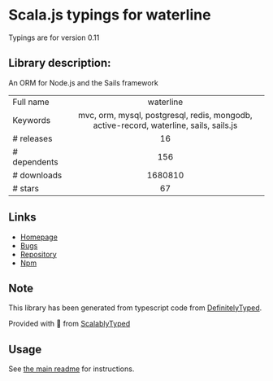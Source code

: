 
# Scala.js typings for waterline

Typings are for version 0.11

## Library description:
An ORM for Node.js and the Sails framework

|                    |                 |
| ------------------ | :-------------: |
| Full name          | waterline |
| Keywords           | mvc, orm, mysql, postgresql, redis, mongodb, active-record, waterline, sails, sails.js |
| # releases         | 16 |
| # dependents       | 156 |
| # downloads        | 1680810 |
| # stars            | 67 |

## Links
- [Homepage](http://waterlinejs.org)
- [Bugs](https://sailsjs.com/bugs)
- [Repository](https://github.com/balderdashy/waterline)
- [Npm](https://www.npmjs.com/package/waterline)
    


## Note
This library has been generated from typescript code from [DefinitelyTyped](https://definitelytyped.org).

Provided with :purple_heart: from [ScalablyTyped](https://github.com/oyvindberg/ScalablyTyped)

## Usage
See [the main readme](../../readme.md) for instructions.


